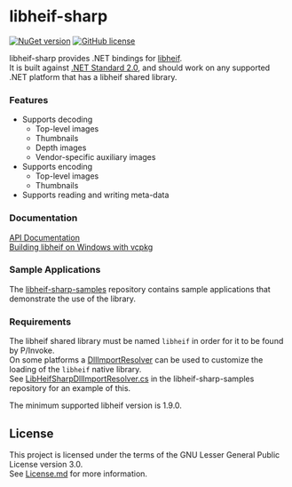 # libheif-sharp

[![NuGet version](https://img.shields.io/nuget/v/LibHeifSharp.svg?style=flat)](https://www.nuget.org/packages/LibHeifSharp/) [![GitHub license](https://img.shields.io/github/license/0xC0000054/libheif-sharp)](https://github.com/0xC0000054/libheif-sharp/blob/main/LICENSE.md)

libheif-sharp provides .NET bindings for [libheif](https://github.com/strukturag/libheif).   
It is built against [.NET Standard 2.0](https://docs.microsoft.com/en-us/dotnet/standard/net-standard), and should work on any supported .NET platform that has a libheif shared library.

### Features

* Supports decoding
    * Top-level images
    * Thumbnails
    * Depth images
    * Vendor-specific auxiliary images
* Supports encoding
    *  Top-level images
    *  Thumbnails
* Supports reading and writing meta-data

### Documentation

[API Documentation](https://0xc0000054.github.io/libheif-sharp/API/index.html)   
[Building libheif on Windows with vcpkg](https://0xc0000054.github.io/libheif-sharp/libheif_windows_build_vcpkg.html)

### Sample Applications

The [libheif-sharp-samples](https://github.com/0xC0000054/libheif-sharp-samples) repository contains sample applications that demonstrate the use of the library.

### Requirements

The libheif shared library must be named `libheif` in order for it to be found by P/Invoke.   
On some platforms a [DllImportResolver](https://learn.microsoft.com/en-us/dotnet/api/system.runtime.interopservices.nativelibrary.setdllimportresolver) can be used to customize the loading of the `libheif` native library.    
See [LibHeifSharpDllImportResolver.cs](https://github.com/0xC0000054/libheif-sharp-samples/blob/main/src/common/LibHeifSharpDllImportResolver.cs) in the libheif-sharp-samples repository for an example of this.

The minimum supported libheif version is 1.9.0.

## License

This project is licensed under the terms of the GNU Lesser General Public License version 3.0.   
See [License.md](License.md) for more information.